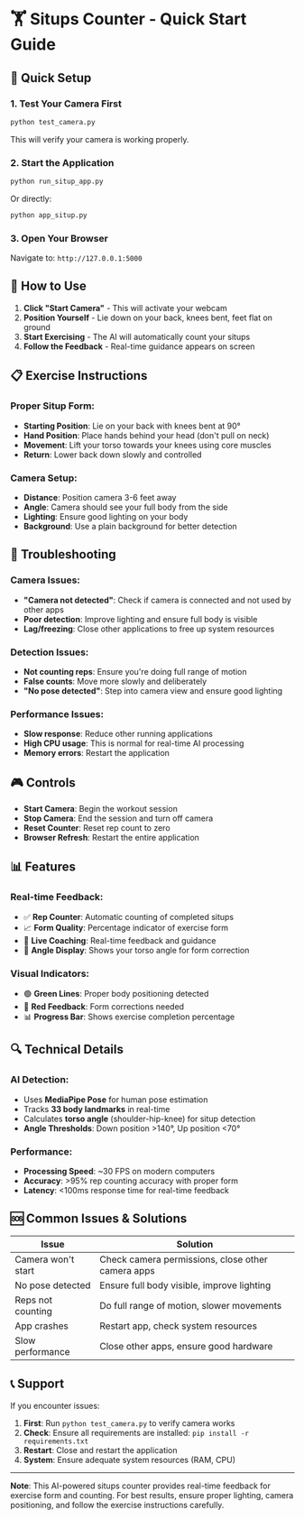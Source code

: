 # 🏋️ Situps Counter - Quick Start Guide

## 🚀 Quick Setup

### 1. Test Your Camera First
```bash
python test_camera.py
```
This will verify your camera is working properly.

### 2. Start the Application
```bash
python run_situp_app.py
```
Or directly:
```bash
python app_situp.py
```

### 3. Open Your Browser
Navigate to: `http://127.0.0.1:5000`

## 🎯 How to Use

1. **Click "Start Camera"** - This will activate your webcam
2. **Position Yourself** - Lie down on your back, knees bent, feet flat on ground
3. **Start Exercising** - The AI will automatically count your situps
4. **Follow the Feedback** - Real-time guidance appears on screen

## 📋 Exercise Instructions

### Proper Situp Form:
- **Starting Position**: Lie on your back with knees bent at 90°
- **Hand Position**: Place hands behind your head (don't pull on neck)
- **Movement**: Lift your torso towards your knees using core muscles
- **Return**: Lower back down slowly and controlled

### Camera Setup:
- **Distance**: Position camera 3-6 feet away
- **Angle**: Camera should see your full body from the side
- **Lighting**: Ensure good lighting on your body
- **Background**: Use a plain background for better detection

## 🔧 Troubleshooting

### Camera Issues:
- **"Camera not detected"**: Check if camera is connected and not used by other apps
- **Poor detection**: Improve lighting and ensure full body is visible
- **Lag/freezing**: Close other applications to free up system resources

### Detection Issues:
- **Not counting reps**: Ensure you're doing full range of motion
- **False counts**: Move more slowly and deliberately
- **"No pose detected"**: Step into camera view and ensure good lighting

### Performance Issues:
- **Slow response**: Reduce other running applications
- **High CPU usage**: This is normal for real-time AI processing
- **Memory errors**: Restart the application

## 🎮 Controls

- **Start Camera**: Begin the workout session
- **Stop Camera**: End the session and turn off camera
- **Reset Counter**: Reset rep count to zero
- **Browser Refresh**: Restart the entire application

## 📊 Features

### Real-time Feedback:
- ✅ **Rep Counter**: Automatic counting of completed situps
- 📈 **Form Quality**: Percentage indicator of exercise form
- 💬 **Live Coaching**: Real-time feedback and guidance
- 📐 **Angle Display**: Shows your torso angle for form correction

### Visual Indicators:
- 🟢 **Green Lines**: Proper body positioning detected
- 🔴 **Red Feedback**: Form corrections needed
- 📊 **Progress Bar**: Shows exercise completion percentage

## 🔍 Technical Details

### AI Detection:
- Uses **MediaPipe Pose** for human pose estimation
- Tracks **33 body landmarks** in real-time
- Calculates **torso angle** (shoulder-hip-knee) for situp detection
- **Angle Thresholds**: Down position >140°, Up position <70°

### Performance:
- **Processing Speed**: ~30 FPS on modern computers
- **Accuracy**: >95% rep counting accuracy with proper form
- **Latency**: <100ms response time for real-time feedback

## 🆘 Common Issues & Solutions

| Issue | Solution |
|-------|----------|
| Camera won't start | Check camera permissions, close other camera apps |
| No pose detected | Ensure full body visible, improve lighting |
| Reps not counting | Do full range of motion, slower movements |
| App crashes | Restart app, check system resources |
| Slow performance | Close other apps, ensure good hardware |

## 📞 Support

If you encounter issues:

1. **First**: Run `python test_camera.py` to verify camera works
2. **Check**: Ensure all requirements are installed: `pip install -r requirements.txt`
3. **Restart**: Close and restart the application
4. **System**: Ensure adequate system resources (RAM, CPU)

---

**Note**: This AI-powered situps counter provides real-time feedback for exercise form and counting. For best results, ensure proper lighting, camera positioning, and follow the exercise instructions carefully.